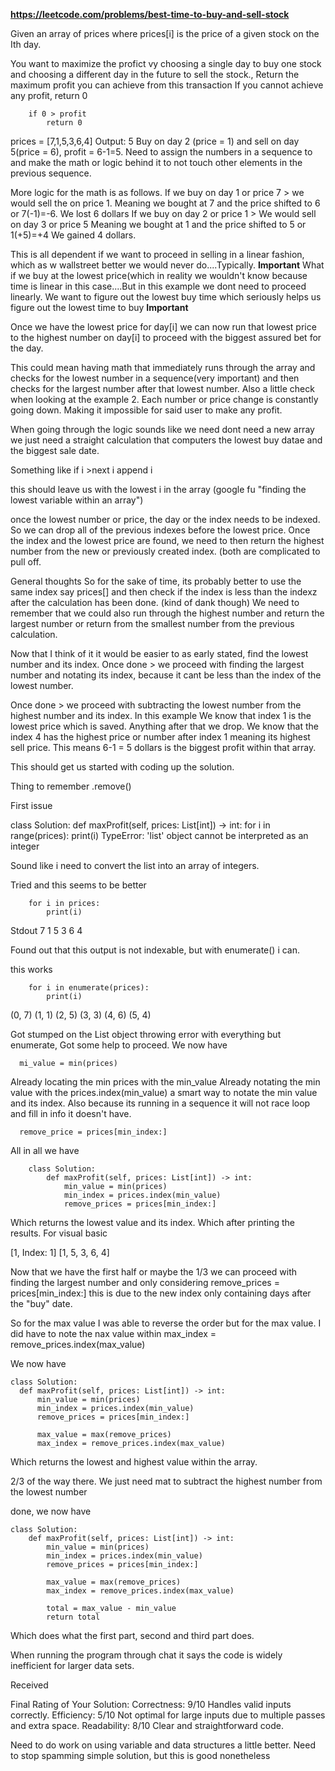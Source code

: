 **https://leetcode.com/problems/best-time-to-buy-and-sell-stock**


Given an array of prices where prices[i] is the price of a given stock on the Ith day.

You want to maximize the profict vy choosing a single day to buy one stock and choosing a different day in the future to sell the stock.,
Return the maximum profit you can achieve from this transaction
If you cannot achieve any profit, return 0
		
		if 0 > profit
			return 0
prices = [7,1,5,3,6,4]
Output: 5
Buy on day 2 (price = 1) and sell on day 5(price = 6), profit = 6-1=5.
Need to assign the numbers in a sequence to and make the math or logic behind it to not touch other elements in the previous sequence. 

More logic for the math is as follows. 
If we buy on day 1 or price 7 > we would sell the on price 1. 
Meaning we bought at 7 and the price shifted to 6 or 7(-1)=-6. We lost 6 dollars
If we buy on day 2 or price 1 > We would sell on day 3 or price 5
Meaning we bought at 1 and the price shifted to 5 or 1(+5)=+4 We gained 4 dollars.

This is all dependent if we want to proceed in selling in a linear fashion, which as w wallstreet better we would never do....Typically.
**Important**
What if we buy at the lowest price(which in reality we wouldn't know because time is linear in this case....But in this example we dont need to proceed linearly. We want to figure out the lowest buy time which seriously helps us figure out the lowest time to buy
**Important**

Once we have the lowest price for day[i] we can now run that lowest price to the highest number on day[i] to proceed with the biggest assured bet for the day.

This could mean having math that immediately runs through the array and checks for the lowest number in a sequence(very important) and then checks for the largest number after that lowest number. 
Also a little check when looking at the example 2. Each number or price change is constantly going down. Making it impossible for said user to make any profit. 


When going through the logic sounds like we need dont need a new array we just need a straight calculation that computers the lowest buy datae and the biggest sale date.

Something like 
if i >next i 
append i

this should leave us with the lowest i in the array
(google fu "finding the lowest variable within an array")


once the lowest number or price, the day or the index needs to be indexed. So we can drop all of the previous indexes before the lowest price.
Once the index and the lowest price are found, we need to then return the highest number from the new or previously created index. (both are complicated to pull off. 

General thoughts
So for the sake of time, its probably better to use the same index say prices[] and then check if the index is less than the indexz after the calculation has been done.
(kind of dank though)
We need to remember that we could also run through the highest number and return the largest number or return from the smallest number from the previous calculation.


Now that I think of it it would be easier to as early stated, find the lowest number and its index. 
Once done > we proceed with finding the largest number  and notating its index, because it cant be less than the index of the lowest number. 

Once done > we proceed with subtracting the lowest number from the highest number and its index. 
In this example 
We know that index 1 is the lowest price which is saved. Anything after that we drop. 
We know that the index 4 has the highest price or number after index 1 meaning its highest sell price. This means 6-1 = 5 dollars is the biggest profit within that array. 

This should get us started with coding up the solution. 


Thing to remember .remove()

First issue 

class Solution:
    def maxProfit(self, prices: List[int]) -> int:
        for i in range(prices):
            print(i)
TypeError: 'list' object cannot be interpreted as an integer


Sound like i need to convert the list into an array of integers. 

Tried and this seems to be better 

        for i in prices:
            print(i)

Stdout
7
1
5
3
6
4

Found out that this output is not indexable, but with enumerate() i can.

this works 

        for i in enumerate(prices):
            print(i)

(0, 7)
(1, 1)
(2, 5)
(3, 3)
(4, 6)
(5, 4)

Got stumped on the List object throwing error with everything but enumerate, Got some help to proceed. We now have

      mi_value = min(prices) 

Already locating the min prices with the min_value
Already notating the min value with the prices.index(min_value) a smart way to notate the min value and its index. 
Also because its running in a sequence it will not race loop and fill in info it doesn't have. 

      remove_price = prices[min_index:]

All in all we have 

        class Solution:
            def maxProfit(self, prices: List[int]) -> int:
                min_value = min(prices)
                min_index = prices.index(min_value)
                remove_prices = prices[min_index:]

Which returns the lowest value and its index. Which after printing the results. 
For visual basic

[1, Index: 1]
 [1, 5, 3, 6, 4]


Now that we have the first half or maybe the 1/3 we can proceed with finding the largest number and only considering remove_prices = prices[min_index:]
this is due to the new index only containing days after the "buy" date. 


So for the max value I was able to reverse the order but for the max value. I did have to note the nax value within max_index = remove_prices.index(max_value)

We now have 

    class Solution:
      def maxProfit(self, prices: List[int]) -> int:
          min_value = min(prices)
          min_index = prices.index(min_value)
          remove_prices = prices[min_index:]
          
          max_value = max(remove_prices)
          max_index = remove_prices.index(max_value)

Which returns the lowest and highest value within the array.

2/3 of the way there. We just need mat to subtract the highest number from the lowest number



done, we now have 

    class Solution:
        def maxProfit(self, prices: List[int]) -> int:
            min_value = min(prices)
            min_index = prices.index(min_value)
            remove_prices = prices[min_index:]
            
            max_value = max(remove_prices)
            max_index = remove_prices.index(max_value)
            
            total = max_value - min_value
            return total
Which does what the first part, second and third part does. 

When running the program through chat it says the code is widely inefficient for larger data sets.

Received

Final Rating of Your Solution:
Correctness: 9/10
Handles valid inputs correctly.
Efficiency: 5/10
Not optimal for large inputs due to multiple passes and extra space.
Readability: 8/10
Clear and straightforward code.


Need to do work on using variable and data structures a little better. 
Need to stop spamming simple solution, but this is good nonetheless



















